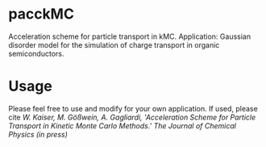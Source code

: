 # pacckMC
Acceleration scheme for particle transport in kMC.
Application: Gaussian disorder model for the simulation of charge transport in organic semiconductors.

# Usage
Please feel free to use and modify for your own application. If used, please cite *W. Kaiser, M. Gößwein, A. Gagliardi, 'Acceleration Scheme for Particle Transport in Kinetic Monte Carlo Methods.' The Journal of Chemical Physics (in press)*
